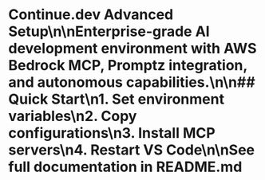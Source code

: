 # Continue.dev Advanced Setup\n\nEnterprise-grade AI development environment with AWS Bedrock MCP, Promptz integration, and autonomous capabilities.\n\n## Quick Start\n1. Set environment variables\n2. Copy configurations\n3. Install MCP servers\n4. Restart VS Code\n\nSee full documentation in README.md

